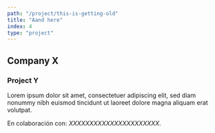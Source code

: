 ```yaml
---
path: "/project/this-is-getting-old"
title: "Aand here"
index: 4
type: "project"
---
```

## Company X
### Project Y

Lorem ipsum dolor sit amet, consectetuer adipiscing elit, sed diam nonummy nibh euismod tincidunt ut laoreet dolore magna aliquam erat volutpat.

En colaboración con: *XXXXXXXXXXXXXXXXXXXXXX*.

